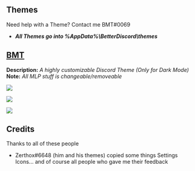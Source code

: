 ## Themes
Need help with a Theme? Contact me BMT#0069
* ***All **Themes** go into %AppData%\BetterDiscord\themes***

## [BMT](https://github.com/PONYMODZ/Discord-stuff/blob/master/themes/bmt/BMT.theme.css)

**Description:** <i>A highly customizable Discord Theme (Only for Dark Mode)</i>
**Note:** <i>All MLP stuff is changeable/removeable</i>

![](https://i.imgur.com/iiwCqLO.png)

![](https://i.imgur.com/ItbIiHh.png)

![](https://i.imgur.com/b40is94.png)

## Credits
Thanks to all of these people
- Zerthox#6648 (him and his themes) copied some things Settings Icons...
and of course all people who gave me their feedback
